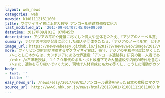 ```yaml
---
layout: web_news
categories: web
newsid: k10011121611000
title: マグサイサイ賞に上智大教授 アンコール遺跡群修復に尽力
last_modified_at: '2017-09-01T07:45:00+09:00'
datetime: 2017年09月01日 07時45分
description: アジアの平和や発展に尽くした個人や団体をたたえ、「アジアのノーベル賞」とも呼ばれるマグサイサイ賞の授賞式がフィリピンで開かれ、カンボジアで内戦や虐殺の歴史を乗り越えて世界遺産「アンコール遺跡群」の修復や保全などに尽力した、上智大学の石澤良昭教授に賞が贈られました。
summary: アジアの平和や発展に尽くした個人や団体をたたえ、「アジアのノーベル賞」とも呼ばれるマグサイサイ賞の授賞式がフィリピンで開かれ、カンボジアで内戦や虐殺の歴史を乗り越えて世界遺産「アンコール遺跡群」の修復や保全などに尽力した、上智大学の石澤良昭教授に賞が贈られました。
image_url: https://newswebeasy.github.io/ja201709/news/web/image/2017/09/01/k10011121611000.jpg
more: フィリピンの財団が主催するマグサイサイ賞は、毎年、アジアの平和や発展に尽くした個人や団体に贈られ、「アジアのノーベル賞」とも呼ばれています。<br /><br
  />ことし日本からは、カンボジアにある世界遺産「アンコール遺跡群」研究の第一人者である上智大学の石澤良昭教授（７９）が選ばれ、３１日、首都マニラで授賞式が開かれました。<br
  /><br />石澤教授は、１９７０年代のポル・ポト政権下での大量虐殺や内戦の時代を含むおよそ半世紀にわたり「アンコール遺跡群」を研究し、修復や保全にも当たりました。<br
  />また、遺跡を守り継いでいくため、現地で人材育成にも力を尽くし、こうした活動がカンボジアの文化の復興に大きく貢献したと評価されました。<br /><br />授賞式のあと、石澤教授は「カンボジアの人たちとやってきたことが評価され非常にうれしい。アンコールワットに込められたメッセージを、これからも広く社会に伝えていきたい」と話していました。
body:
- text: ''
  title: ''
easy_news_url: /news/easy/2017/09/01/アンコール遺跡を守った日本の教授にマグサイサイ賞/
source_url: http://www3.nhk.or.jp/news/html/20170901/k10011121611000.html
...
```

